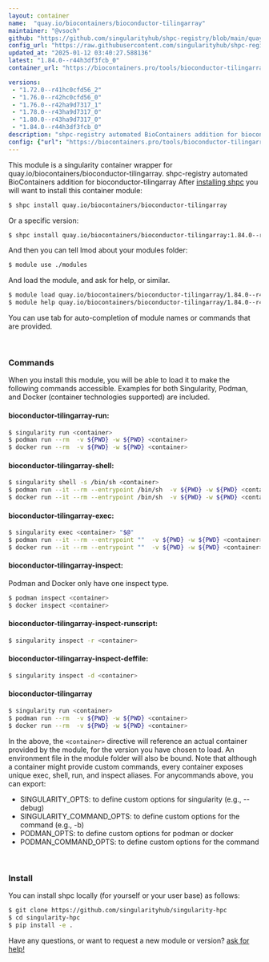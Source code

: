 ```yaml
---
layout: container
name:  "quay.io/biocontainers/bioconductor-tilingarray"
maintainer: "@vsoch"
github: "https://github.com/singularityhub/shpc-registry/blob/main/quay.io/biocontainers/bioconductor-tilingarray/container.yaml"
config_url: "https://raw.githubusercontent.com/singularityhub/shpc-registry/main/quay.io/biocontainers/bioconductor-tilingarray/container.yaml"
updated_at: "2025-01-12 03:40:27.588136"
latest: "1.84.0--r44h3df3fcb_0"
container_url: "https://biocontainers.pro/tools/bioconductor-tilingarray"

versions:
 - "1.72.0--r41hc0cfd56_2"
 - "1.76.0--r42hc0cfd56_0"
 - "1.76.0--r42ha9d7317_1"
 - "1.78.0--r43ha9d7317_0"
 - "1.80.0--r43ha9d7317_0"
 - "1.84.0--r44h3df3fcb_0"
description: "shpc-registry automated BioContainers addition for bioconductor-tilingarray"
config: {"url": "https://biocontainers.pro/tools/bioconductor-tilingarray", "maintainer": "@vsoch", "description": "shpc-registry automated BioContainers addition for bioconductor-tilingarray", "latest": {"1.84.0--r44h3df3fcb_0": "sha256:5c9449b884a6a04a568c636de8d0f0fea00af6d5da7ff67648087b0084695a05"}, "tags": {"1.72.0--r41hc0cfd56_2": "sha256:58297a96fe687de7636745bd0f6d47081c4eef9d4f2e81e803b2c2278976f005", "1.76.0--r42hc0cfd56_0": "sha256:c0a405188f217da33aeb65dd676e012f0f485e6c612d5df8ef74977cf4eb1c72", "1.76.0--r42ha9d7317_1": "sha256:98714d37d44d0c03accd1185ed29799685bc597a551ee4fd870760e3096907ab", "1.78.0--r43ha9d7317_0": "sha256:eab608b17499fb3f7842f61dcd5ee94d6cfd8f0475f29875c237059e19e6d8c8", "1.80.0--r43ha9d7317_0": "sha256:83bbb3fa31a82b1122855af9401024b97cbfbf0e75f02d605f3fdb0852ccdf6f", "1.84.0--r44h3df3fcb_0": "sha256:5c9449b884a6a04a568c636de8d0f0fea00af6d5da7ff67648087b0084695a05"}, "docker": "quay.io/biocontainers/bioconductor-tilingarray"}
---
```


This module is a singularity container wrapper for quay.io/biocontainers/bioconductor-tilingarray.
shpc-registry automated BioContainers addition for bioconductor-tilingarray
After [installing shpc](#install) you will want to install this container module:


```bash
$ shpc install quay.io/biocontainers/bioconductor-tilingarray
```

Or a specific version:

```bash
$ shpc install quay.io/biocontainers/bioconductor-tilingarray:1.84.0--r44h3df3fcb_0
```

And then you can tell lmod about your modules folder:

```bash
$ module use ./modules
```

And load the module, and ask for help, or similar.

```bash
$ module load quay.io/biocontainers/bioconductor-tilingarray/1.84.0--r44h3df3fcb_0
$ module help quay.io/biocontainers/bioconductor-tilingarray/1.84.0--r44h3df3fcb_0
```

You can use tab for auto-completion of module names or commands that are provided.

<br>

### Commands

When you install this module, you will be able to load it to make the following commands accessible.
Examples for both Singularity, Podman, and Docker (container technologies supported) are included.

#### bioconductor-tilingarray-run:

```bash
$ singularity run <container>
$ podman run --rm  -v ${PWD} -w ${PWD} <container>
$ docker run --rm  -v ${PWD} -w ${PWD} <container>
```

#### bioconductor-tilingarray-shell:

```bash
$ singularity shell -s /bin/sh <container>
$ podman run --it --rm --entrypoint /bin/sh  -v ${PWD} -w ${PWD} <container>
$ docker run --it --rm --entrypoint /bin/sh  -v ${PWD} -w ${PWD} <container>
```

#### bioconductor-tilingarray-exec:

```bash
$ singularity exec <container> "$@"
$ podman run --it --rm --entrypoint ""  -v ${PWD} -w ${PWD} <container> "$@"
$ docker run --it --rm --entrypoint ""  -v ${PWD} -w ${PWD} <container> "$@"
```

#### bioconductor-tilingarray-inspect:

Podman and Docker only have one inspect type.

```bash
$ podman inspect <container>
$ docker inspect <container>
```

#### bioconductor-tilingarray-inspect-runscript:

```bash
$ singularity inspect -r <container>
```

#### bioconductor-tilingarray-inspect-deffile:

```bash
$ singularity inspect -d <container>
```



#### bioconductor-tilingarray

```bash
$ singularity run <container>
$ podman run --rm  -v ${PWD} -w ${PWD} <container>
$ docker run --rm  -v ${PWD} -w ${PWD} <container>
```


In the above, the `<container>` directive will reference an actual container provided
by the module, for the version you have chosen to load. An environment file in the
module folder will also be bound. Note that although a container
might provide custom commands, every container exposes unique exec, shell, run, and
inspect aliases. For anycommands above, you can export:

 - SINGULARITY_OPTS: to define custom options for singularity (e.g., --debug)
 - SINGULARITY_COMMAND_OPTS: to define custom options for the command (e.g., -b)
 - PODMAN_OPTS: to define custom options for podman or docker
 - PODMAN_COMMAND_OPTS: to define custom options for the command

<br>

### Install

You can install shpc locally (for yourself or your user base) as follows:

```bash
$ git clone https://github.com/singularityhub/singularity-hpc
$ cd singularity-hpc
$ pip install -e .
```

Have any questions, or want to request a new module or version? [ask for help!](https://github.com/singularityhub/singularity-hpc/issues)